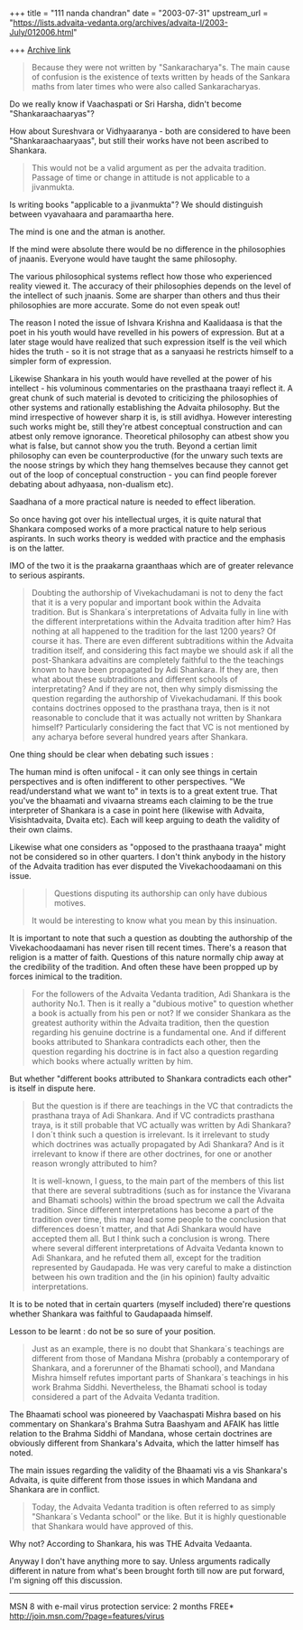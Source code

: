+++
title = "111 nanda chandran"
date = "2003-07-31"
upstream_url = "https://lists.advaita-vedanta.org/archives/advaita-l/2003-July/012006.html"

+++
[Archive link](https://lists.advaita-vedanta.org/archives/advaita-l/2003-July/012006.html)

>Because they were not written by "Sankaracharya"s. The main
>cause of confusion is the existence of texts written by
>heads of the Sankara maths from later times who were also
>called Sankaracharyas.

Do we really know if Vaachaspati or Sri Harsha, didn't become 
"Shankaraachaaryas"?

How about Sureshvara or Vidhyaaranya - both are considered to have been 
"Shankaraachaaryaas", but still their works have not been ascribed to 
Shankara.

>This would not be a valid argument as per the advaita
>tradition. Passage of time or change in attitude is not
>applicable to a jivanmukta.

Is writing books "applicable to a jivanmukta"? We should distinguish between 
vyavahaara and paramaartha here.

The mind is one and the atman is another.

If the mind were absolute there would be no difference in the philosophies 
of jnaanis. Everyone would have taught the same philosophy.

The various philosophical systems reflect how those who experienced reality 
viewed it. The accuracy of their philosophies depends on the level of the 
intellect of such jnaanis. Some are sharper than others and thus their 
philosophies are more accurate. Some do not even speak out!

The reason I noted the issue of Ishvara Krishna and Kaalidaasa is that the 
poet in his youth would have revelled in his powers of expression. But at a 
later stage would have realized that such expression itself is the veil 
which hides the truth - so it is not strage that as a sanyaasi he restricts 
himself to a simpler form of expression.

Likewise Shankara in his youth would have revelled at the power of his 
intellect - his voluminous commentaries on the prasthaana traayi reflect it. 
A great chunk of such material is devoted to criticizing the philosophies of 
other systems and rationally establishing the Advaita philosophy. But the 
mind irrespective of however sharp it is, is still avidhya. However 
interesting such works might be, still they're atbest conceptual 
construction and can atbest only remove ignorance. Theoretical philosophy 
can atbest show you what is false, but cannot show you the truth. Beyond a 
certian limit philosophy can even be counterproductive (for the unwary such 
texts are the noose strings by which they hang themselves because they 
cannot get out of the loop of conceptual construction - you can find people 
forever debating about adhyaasa, non-dualism etc).

Saadhana of a more practical nature is needed to effect liberation.

So once having got over his intellectual urges, it is quite natural that 
Shankara composed works of a more practical nature to help serious 
aspirants. In such works theory is wedded with practice and the emphasis is 
on the latter.

IMO of the two it is the praakarna graanthaas which are of greater relevance 
to serious aspirants.

>Doubting the authorship of Vivekachudamani is not to deny the
>fact that it is a very popular and important book within the
>Advaita tradition. But is Shankara´s interpretations of Advaita
>fully in line with the different interpretations within the
>Advaita tradition after him? Has nothing at all happened to the
>tradition for the last 1200 years? Of course it has. There are
>even different subtraditions within the Advaita tradition itself,
>and considering this fact maybe we should ask if all the
>post-Shankara advaitins are completely faithful to the the
>teachings known to have been propagated by Adi Shankara. If they
>are, then what about these subtraditions and different schools of
>interpretating? And if they are not, then why simply dismissing
>the question regarding the authorship of Vivekachudamani. If this
>book contains doctrines opposed to the prasthana traya, then is
>it not reasonable to conclude that it was actually not written by
>Shankara himself? Particularly considering the fact that VC is
>not mentioned by any acharya before several hundred years after
>Shankara.

One thing should be clear when debating such issues :

The human mind is often unifocal - it can only see things in certain 
perspectives and is often indifferent to other perspectives. "We 
read/understand what we want to" in texts is to a great extent true. That 
you've the bhaamati and vivaarna streams each claiming to be the true 
interpreter of Shankara is a case in point here (likewise with Advaita, 
Visishtadvaita, Dvaita etc). Each will keep arguing to death the validity of 
their own claims.

Likewise what one considers as "opposed to the prasthaana traaya" might not 
be considered so in other quarters. I don't think anybody in the history of 
the Advaita tradition has ever disputed the Vivekachoodaamani on this issue.

> > Questions disputing its authorship can only have dubious
>motives.
>
>It would be interesting to know what you mean by this
>insinuation.

It is important to note that such a question as doubting the authorship of 
the Vivekachoodaamani has never risen till recent times. There's a reason 
that religion is a matter of faith. Questions of this nature normally chip 
away at the credibility of the tradition. And often these have been propped 
up by forces inimical to the tradition.

>For the followers of the Advaita Vedanta tradition, Adi Shankara
>is the authority No.1. Then is it really a "dubious motive" to
>question whether a book is actually from his pen or not? If we
>consider Shankara as the greatest authority within the Advaita
>tradition, then the question regarding his genuine doctrine is a
>fundamental one. And if different books attributed to Shankara
>contradicts each other, then the question regarding his doctrine
>is in fact also a question regarding which books where actually
>written by him.

But whether "different books attributed to Shankara contradicts each other" 
is itself in dispute here.

>But the question is if there are teachings in the VC that
>contradicts the prasthana traya of Adi Shankara. And if VC
>contradicts prasthana traya, is it still probable that VC
>actually was written by Adi Shankara? I don´t think such a
>question is irrelevant. Is it irrelevant to study which doctrines
>was actually propagated by Adi Shankara? And is it irrelevant to
>know if there are other doctrines, for one or another reason
>wrongly attributed to him?
>
>It is well-known, I guess, to the main part of the members of
>this list that there are several subtraditions (such as for
>instance the Vivarana and Bhamati schools) within the broad
>spectrum we call the Advaita tradition. Since different
>interpretations has become a part of the tradition over time,
>this may lead some people to the conclusion that differences
>doesn´t matter, and that Adi Shankara would have accepted them
>all. But I think such a conclusion is wrong. There where several
>different interpretations of Advaita Vedanta known to Adi
>Shankara, and he refuted them all, except for the tradition
>represented by Gaudapada. He was very careful to make a
>distinction between his own tradition and the (in his opinion)
>faulty advaitic interpretations.

It is to be noted that in certain quarters (myself included) there're 
questions whether Shankara was faithful to Gaudapaada himself.

Lesson to be learnt : do not be so sure of your position.

>Just as an example, there is no doubt that Shankara´s teachings
>are different from those of Mandana Mishra (probably a
>contemporary of Shankara, and a forerunner of the Bhamati
>school), and Mandana Mishra himself refutes important parts of
>Shankara´s teachings in his work Brahma Siddhi. Nevertheless, the
>Bhamati school is today considered a part of the Advaita Vedanta
>tradition.

The Bhaamati school was pioneered by Vaachaspati Mishra based on his 
commentary on Shankara's Brahma Sutra Baashyam and AFAIK has little relation 
to the Brahma Siddhi of Mandana, whose certain doctrines are obviously 
different from Shankara's Advaita, which the latter himself has noted.

The main issues regarding the validity of the Bhaamati vis a vis Shankara's 
Advaita, is quite different from those issues in which Mandana and Shankara 
are in conflict.

>Today, the Advaita Vedanta tradition is often referred
>to as simply "Shankara´s Vedanta school" or the like. But it is
>highly questionable that Shankara would have approved of this.

Why not? According to Shankara, his was THE Advaita Vedaanta.

Anyway I don't have anything more to say. Unless arguments radically 
different in nature from what's been brought forth till now are put forward, 
I'm signing off this discussion.

_________________________________________________________________
MSN 8 with e-mail virus protection service: 2 months FREE*  
http://join.msn.com/?page=features/virus

